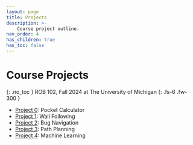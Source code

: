 ```yaml
---
layout: page
title: Projects
description: >-
    Course project outline.
nav_order: 4
has_children: true
has_toc: false
---
```


# Course Projects
{: .no_toc }
ROB 102, Fall 2024 at The University of Michigan
{: .fs-6 .fw-300 }

* [Project 0](): Pocket Calculator
* [Project 1](): Wall Following
* [Project 2](): Bug Navigation
* [Project 3](): Path Planning
* [Project 4](): Machine Learning
